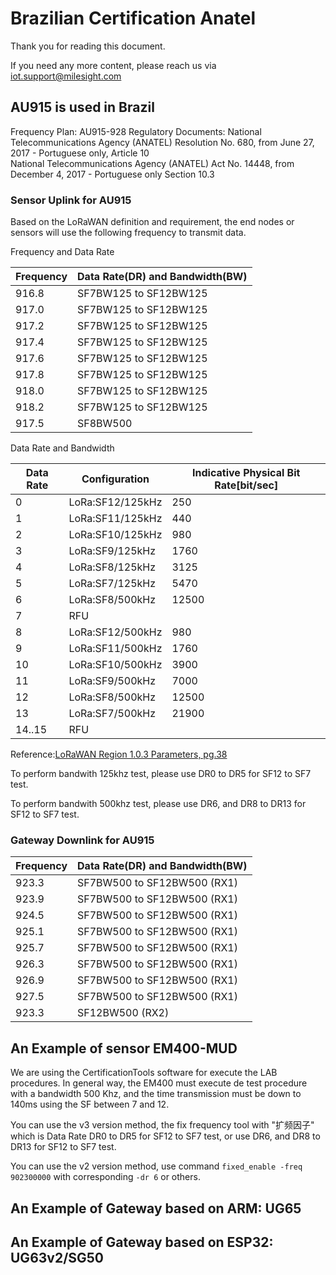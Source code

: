 # Brazilian Certification Anatel

Thank you for reading this document. 

If you need any more content, please reach us via iot.support@milesight.com

## AU915 is used in Brazil

Frequency Plan: AU915-928
Regulatory Documents: National Telecommunications Agency (ANATEL) Resolution No. 680, from June 27, 2017 - Portuguese only, Article 10  
National Telecommunications Agency (ANATEL) Act No. 14448, from December 4, 2017 - Portuguese only Section 10.3

### Sensor Uplink for AU915

Based on the LoRaWAN definition and requirement, the end nodes or sensors will use the following frequency to transmit data.

Frequency and Data Rate

|Frequency|Data Rate(DR) and Bandwidth(BW)|
|---|---|
|916.8|SF7BW125 to SF12BW125|
|917.0|SF7BW125 to SF12BW125|
|917.2|SF7BW125 to SF12BW125|
|917.4|SF7BW125 to SF12BW125|
|917.6|SF7BW125 to SF12BW125|
|917.8|SF7BW125 to SF12BW125|
|918.0|SF7BW125 to SF12BW125|
|918.2|SF7BW125 to SF12BW125|
|917.5|SF8BW500|

Data Rate and Bandwidth

|Data Rate|Configuration|Indicative Physical Bit Rate\[bit/sec\]|
|---|---|---|
|0|LoRa:SF12/125kHz|250|
|1|LoRa:SF11/125kHz|440|
|2|LoRa:SF10/125kHz|980|
|3|LoRa:SF9/125kHz|1760|
|4|LoRa:SF8/125kHz|3125|
|5|LoRa:SF7/125kHz|5470|
|6|LoRa:SF8/500kHz|12500|
|7|RFU||
|8|LoRa:SF12/500kHz|980|
|9|LoRa:SF11/500kHz|1760|
|10|LoRa:SF10/500kHz|3900|
|11|LoRa:SF9/500kHz|7000|
|12|LoRa:SF8/500kHz|12500|
|13|LoRa:SF7/500kHz|21900|
|14..15|RFU||

Reference:[LoRaWAN Region 1.0.3 Parameters, pg.38](https://lora-alliance.org/wp-content/uploads/2020/11/lorawan_regional_parameters_v1.0.3reva_0.pdf)

To perform bandwith 125khz test, please use DR0 to DR5 for SF12 to SF7 test.

To perform bandwith 500khz test, please use DR6, and DR8 to DR13 for SF12 to SF7 test.

### Gateway Downlink for AU915

|Frequency|Data Rate(DR) and Bandwidth(BW)|
|---|---|
|923.3|SF7BW500 to SF12BW500 (RX1)|
|923.9|SF7BW500 to SF12BW500 (RX1)|
|924.5|SF7BW500 to SF12BW500 (RX1)|
|925.1|SF7BW500 to SF12BW500 (RX1)|
|925.7|SF7BW500 to SF12BW500 (RX1)|
|926.3|SF7BW500 to SF12BW500 (RX1)|
|926.9|SF7BW500 to SF12BW500 (RX1)|
|927.5|SF7BW500 to SF12BW500 (RX1)|
|923.3|SF12BW500 (RX2)|

## An Example of sensor EM400-MUD

We are using the CertificationTools software for execute the LAB procedures.
In general way, the EM400 must execute de test procedure with a bandwidth 500 Khz, and the time transmission must be down to 140ms using the SF between 7 and 12.

You can use the v3 version method, the fix frequency tool with "扩频因子" which is Data Rate DR0 to DR5 for SF12 to SF7 test, or use DR6, and DR8 to DR13 for SF12 to SF7 test.

You can use the v2 version method, use command `fixed_enable -freq 902300000` with corresponding `-dr 6` or others. 

## An Example of Gateway based on ARM: UG65

## An Example of Gateway based on ESP32: UG63v2/SG50